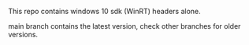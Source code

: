 This repo contains windows 10 sdk (WinRT) headers alone.

main branch contains the latest version, check other branches for older versions.